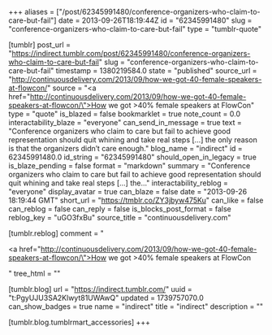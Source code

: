 +++
aliases = ["/post/62345991480/conference-organizers-who-claim-to-care-but-fail"]
date = 2013-09-26T18:19:44Z
id = "62345991480"
slug = "conference-organizers-who-claim-to-care-but-fail"
type = "tumblr-quote"

[tumblr]
post_url = "https://indirect.tumblr.com/post/62345991480/conference-organizers-who-claim-to-care-but-fail"
slug = "conference-organizers-who-claim-to-care-but-fail"
timestamp = 1380219584.0
state = "published"
source_url = "http://continuousdelivery.com/2013/09/how-we-got-40-female-speakers-at-flowcon/"
source = "<a href=\"http://continuousdelivery.com/2013/09/how-we-got-40-female-speakers-at-flowcon/\">How we got &gt;40% female speakers at FlowCon</a>"
type = "quote"
is_blazed = false
bookmarklet = true
note_count = 0.0
interactability_blaze = "everyone"
can_send_in_message = true
text = "Conference organizers who claim to care but fail to achieve good representation should quit whining and take real steps […] the only reason is that the organizers didn’t care enough."
blog_name = "indirect"
id = 62345991480.0
id_string = "62345991480"
should_open_in_legacy = true
is_blaze_pending = false
format = "markdown"
summary = "Conference organizers who claim to care but fail to achieve good representation should quit whining and take real steps […] the..."
interactability_reblog = "everyone"
display_avatar = true
can_blaze = false
date = "2013-09-26 18:19:44 GMT"
short_url = "https://tmblr.co/ZY3jbyw475Ku"
can_like = false
can_reblog = false
can_reply = false
is_blocks_post_format = false
reblog_key = "uGO3fxBu"
source_title = "continuousdelivery.com"

[tumblr.reblog]
comment = "<p><a href=\"http://continuousdelivery.com/2013/09/how-we-got-40-female-speakers-at-flowcon/\">How we got >40% female speakers at FlowCon</a></p>"
tree_html = ""

[tumblr.blog]
url = "https://indirect.tumblr.com/"
uuid = "t:PgyUJU3SA2Klwyt81UWAwQ"
updated = 1739757070.0
can_show_badges = true
name = "indirect"
title = "indirect"
description = ""

[tumblr.blog.tumblrmart_accessories]
+++
